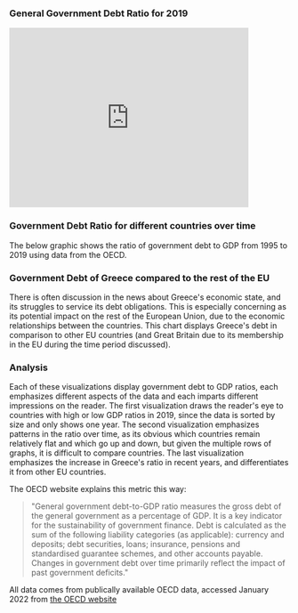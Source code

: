 ### General Government Debt Ratio for 2019
<iframe src="https://data.oecd.org/chart/6AYS" width="430" height="323" style="border: 0" mozallowfullscreen="true" webkitallowfullscreen="true" allowfullscreen="true"><a href="https://data.oecd.org/chart/6AYS" target="_blank">OECD Chart: General government debt, Total, % of GDP, Annual, 2019</a></iframe>


### Government Debt Ratio for different countries over time
The below graphic shows the ratio of government debt to GDP from 1995 to 2019 using data from the OECD. 
<div class="flourish-embed flourish-chart" data-src="visualisation/8512888"><script src="https://public.flourish.studio/resources/embed.js"></script></div>

### Government Debt of Greece compared to the rest of the EU
There is often discussion in the news about Greece's economic state, and its struggles to service its debt obligations.  This is especially concerning as its potential impact on the rest of the European Union, due to the economic relationships between the countries.  This chart displays Greece's debt in comparison to other EU countries (and Great Britain due to its membership in the EU during the time period discussed).
<div class="flourish-embed flourish-slope" data-src="visualisation/8512990"><script src="https://public.flourish.studio/resources/embed.js"></script></div>

### Analysis
Each of these visualizations display government debt to GDP ratios, each emphasizes different aspects of the data and each imparts different impressions on the reader.  The first visualization draws the reader's eye to countries with high or low GDP ratios in 2019, since the data is sorted by size and only shows one year.  The second visualization emphasizes patterns in the ratio over time, as its obvious which countries remain relatively flat and which go up and down, but given the multiple rows of graphs, it is difficult to compare countries.  The last visualization emphasizes the increase in Greece's ratio in recent years, and differentiates it from other EU countries.

The OECD website explains this metric this way:
> "General government debt-to-GDP ratio measures the gross debt of the general government as a percentage of GDP. It is a key indicator for the sustainability of
> government finance. Debt is calculated as the sum of the following liability categories (as applicable): currency and deposits; debt securities, loans; insurance,
> pensions and standardised guarantee schemes, and other accounts payable. Changes in government debt over time primarily reflect the impact of past government
> deficits."

All data comes from publically available OECD data, accessed January 2022 from [the OECD website](https://data.oecd.org/gga/general-government-debt.htm)

